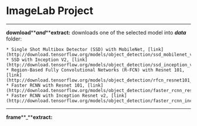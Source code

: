 # ImageLab Project
---
**download****_****and****_****extract:** downloads one of the selected model into _**data**_ folder:

	* Single Shot Multibox Detector (SSD) with MobileNet, [link](http://download.tensorflow.org/models/object_detection/ssd_mobilenet_v1_coco_11_06_2017.tar.gz)
	* SSD with Inception V2, [link](http://download.tensorflow.org/models/object_detection/ssd_inception_v2_coco_11_06_2017.tar.gz)
	* Region-Based Fully Convolutional Networks (R-FCN) with Resnet 101, [link](http://download.tensorflow.org/models/object_detection/rfcn_resnet101_coco_11_06_2017.tar.gz)
	* Faster RCNN with Resnet 101, [link](http://download.tensorflow.org/models/object_detection/faster_rcnn_resnet101_coco_11_06_2017.tar.gz)
	* Faster RCNN with Inception Resnet v2, [link](http://download.tensorflow.org/models/object_detection/faster_rcnn_inception_resnet_v2_atrous_coco_11_06_2017.tar.gz)

---
**frame****_****extract:**

